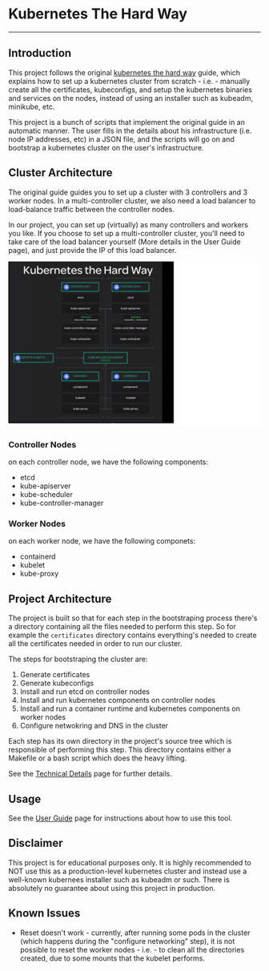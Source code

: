 
# Kubernetes The Hard Way
---

## Introduction

This project follows the original [kubernetes the hard way](https://github.com/kelseyhightower/kubernetes-the-hard-way) guide, which explains
how to set up a kubernetes cluster from scratch - i.e. - manually create all the certificates,
kubeconfigs, and setup the kubernetes binaries and services on the nodes, instead of using an
installer such as kubeadm, minikube, etc.

This project is a bunch of scripts that implement the original guide in an automatic manner. The user
fills in the details about his infrastructure (i.e. node IP addresses, etc) in a JSON file,
and the scripts will go on and bootstrap a kubernetes cluster on the user's infrastructure.

## Cluster Architecture
The original guide guides you to set up a cluster with 3 controllers and 3 worker nodes.
In a multi-controller cluster, we also need a load balancer to load-balance traffic between
the controller nodes.

In our project, you can set up (virtually) as many controllers and workers you like.
If you choose to set up a multi-controller cluster, you'll need to take care of the 
load balancer yourself (More details in the User Guide page), and just provide the IP of this load balancer.

<img src=".attachments/kthw.png" width="800">

### Controller Nodes
on each controller node, we have the following components:
* etcd
* kube-apiserver
* kube-scheduler
* kube-controller-manager

### Worker Nodes
on each worker node, we have the following componets:
* containerd
* kubelet
* kube-proxy

## Project Architecture

The project is built so that for each step in the bootstraping
process there's a directory containing all the files needed to perform this step.
So for example the `certificates` directory contains everything's needed to create
all the certificates needed in order to run our cluster.

The steps for bootstraping the cluster are:
1. Generate certificates
2. Generate kubeconfigs
3. Install and run etcd on controller nodes
4. Install and run kubernetes components on controller nodes
5. Install and run a container runtime and kubernetes components on worker nodes
6. Configure netwokring and DNS in the cluster

Each step has its own directory in the project's source tree which is responsible of performing
this step. This directory contains either a Makefile or a bash script which does the heavy lifting.

See the [Technical Details](docs/TECHNICAL.md) page for further details.

## Usage

See the [User Guide](docs/USERGUIDE.md) page for instructions about how to use this tool.


## Disclaimer
This project is for educational purposes only. It is highly recommended to NOT use this as a production-level
kubernetes cluster and instead use a well-known kubernees installer such as kubeadm or such. 
There is absolutely no guarantee about using this project in production.

## Known Issues

* Reset doesn't work - currently, after running some pods in the cluster (which happens during the "configure networking" step),
  it is not possible to reset the worker nodes - i.e. - to clean all the directories created, due to some mounts that the kubelet performs.

